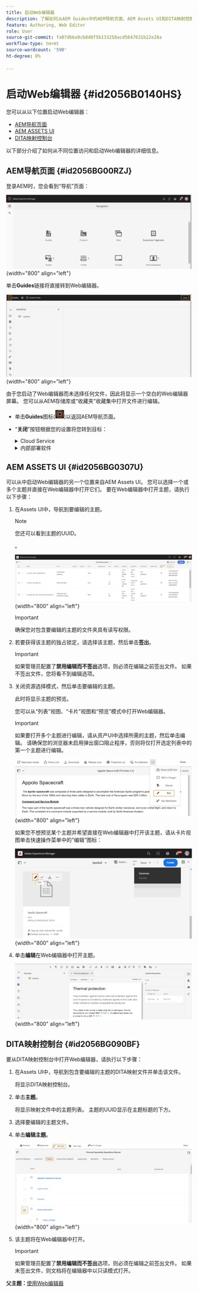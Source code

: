 ```yaml
---
title: 启动Web编辑器
description: 了解如何从AEM Guides中的AEM导航页面、AEM Assets UI和DITA映射控制台启动Web编辑器。
feature: Authoring, Web Editor
role: User
source-git-commit: fa07db6a9cb8d8f5b133258acd5647631b22e28a
workflow-type: tm+mt
source-wordcount: '590'
ht-degree: 0%

---
```


# 启动Web编辑器 {#id2056B0140HS}

您可以从以下位置启动Web编辑器：

- [AEM导航页面](#id2056BG00RZJ)
- [AEM ASSETS UI](#id2056BG0307U)
- [DITA映射控制台](#id2056BG090BF)

以下部分介绍了如何从不同位置访问和启动Web编辑器的详细信息。

## AEM导航页面 {#id2056BG00RZJ}

登录AEM时，您会看到“导航”页面：

![](images/web-editor-from-navigation-page.png){width="800" align="left"}

单击&#x200B;**Guides**&#x200B;链接将直接转到Web编辑器。

![](images/web-editor-launch-page.png){width="800" align="left"}

由于您启动了Web编辑器而未选择任何文件，因此将显示一个空白的Web编辑器屏幕。 您可以从AEM存储库或“收藏夹”收藏集中打开文件进行编辑。

- 单击&#x200B;**Guides**&#x200B;图标(![](images/aem-guides-icon.png))以返回AEM导航页面。

- “**关闭**”按钮根据您的设置将您转到目标：



  <details>

  <summary> Cloud Service </summary>

  如果您正在使用Cloud Service，请单击&#x200B;**关闭**&#x200B;按钮以返回“AEM导航”页。
  </details>

  <details>

  <summary> 内部部署软件</summary>

  如果您使用的是AEM Guides On-premise Software（4.2.1及更高版本），请单击右侧的&#x200B;**关闭**&#x200B;按钮，以返回到Assets UI中的当前文件路径。

  </details>

## AEM ASSETS UI {#id2056BG0307U}

可以从中启动Web编辑器的另一个位置来自AEM Assets UI。 您可以选择一个或多个主题并直接在Web编辑器中打开它们。 要在Web编辑器中打开主题，请执行以下步骤：

1. 在Assets UI中，导航到要编辑的主题。

   >[!NOTE]
   >
   > 您还可以看到主题的UUID。

   。

   ![](images/assets_ui_with_uuid_cs.png){width="800" align="left"}

   >[!IMPORTANT]
   >
   > 确保您对包含要编辑的主题的文件夹具有读写权限。

1. 若要获得该主题的独占锁定，请选择该主题，然后单击&#x200B;**签出**。

   >[!IMPORTANT]
   >
   > 如果管理员配置了&#x200B;**禁用编辑而不签出**&#x200B;选项，则必须在编辑之前签出文件。 如果不签出文件，您将看不到编辑选项。

1. 关闭资源选择模式，然后单击要编辑的主题。

   此时将显示主题的预览。

   您可以从“列表”视图、“卡片”视图和“预览”模式中打开Web编辑器。

   >[!IMPORTANT]
   >
   > 如果要打开多个主题进行编辑，请从资产UI中选择所需的主题，然后单击编辑。 请确保您的浏览器未启用弹出窗口阻止程序，否则将仅打开选定列表中的第一个主题进行编辑。

   ![](images/edit-from-preview_cs.png){width="800" align="left"}

   如果您不想预览某个主题并希望直接在Web编辑器中打开该主题，请从卡片视图单击快速操作菜单中的“编辑”图标：

   ![](images/edit-topic-from-quick-action_cs.png){width="800" align="left"}

1. 单击&#x200B;**编辑**&#x200B;在Web编辑器中打开主题。

   ![](images/edit-mode.png){width="800" align="left"}


## DITA映射控制台 {#id2056BG090BF}

要从DITA映射控制台中打开Web编辑器，请执行以下步骤：

1. 在Assets UI中，导航到包含要编辑的主题的DITA映射文件并单击该文件。

   将显示DITA映射控制台。

1. 单击&#x200B;**主题**。

   将显示映射文件中的主题列表。 主题的UUID显示在主题标题的下方。

1. 选择要编辑的主题文件。

1. 单击&#x200B;**编辑主题**。

   ![](images/edit-topics-map-console_cs.png){width="800" align="left"}

1. 该主题将在Web编辑器中打开。

   >[!IMPORTANT]
   >
   > 如果管理员配置了&#x200B;**禁用编辑而不签出**&#x200B;选项，则必须在编辑之前签出文件。 如果未签出文件，则文档将在编辑器中以只读模式打开。


**父主题：**[&#x200B;使用Web编辑器](web-editor.md)
